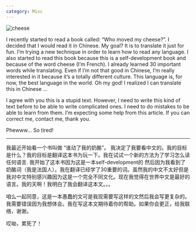 ```yaml
---
category: Misc
---
```


![cheese](https://images.pexels.com/photos/821365/pexels-photo-821365.jpeg?w=1260&h=750&auto=compress&cs=tinysrgb)

I recently started to read a book called: “Who moved my cheese?”. I decided that I would read it in Chinese. My goal? It is to translate it just for fun. I’m trying a new technique in order to learn how to read any language. I also started to read this book because this is a self-development book and because of the word cheese (I’m French). I already learned 30 important words while translating. Even if I’m not that good in Chinese, I’m really interested in it because it’s a totally different culture. This language is, for now, the best language in the world. Oh my god! I realized I can translate this in Chinese …

I agree with you this is a stupid text. However, I need to write this kind of text before to be able to write complicated ones. I need to do mistakes to be able to learn from them. I’m expecting some help from this article. If you can correct me, contact me, thank you.

Phewww… So tired!

---

我最近开始看一个书叫做 “谁动了我的奶酪”。 我决定了我要看中文的。我的目标是什么？我的目标是翻译这本书为玩一下。我在试试一个新的方法为了学习怎么读任何语言. 我开始了这本书因为这是一本self-development的 然后因为我看到了奶酪词（我是法国人）。我在翻译已经学了30重要的词。虽然我的中文不太好但是我对中文特别感兴趣因为这是一个完全不同文化。现在我觉得在世界中文是最好的语言。我的天啊！我明白了我会翻译这本文。。。

咱么一起同意，这是一本愚蠢的文可是我现需要写这样的文然后我会写更复杂的。我需要错误因为我想体会。我在写这本文期待着你的帮助。如果你会更正，给我联络，谢谢。

哎呦，累死了！
